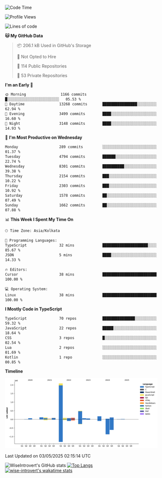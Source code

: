<!--START_SECTION:waka-->
![Code Time](http://img.shields.io/badge/Code%20Time-2%2C331%20hrs%2049%20mins-blue)

![Profile Views](http://img.shields.io/badge/Profile%20Views-0-blue)

![Lines of code](https://img.shields.io/badge/From%20Hello%20World%20I%27ve%20Written-3.6%20million%20lines%20of%20code-blue)

**🐱 My GitHub Data** 

> 📦 206.1 kB Used in GitHub's Storage 
 > 
> 🚫 Not Opted to Hire
 > 
> 📜 114 Public Repositories 
 > 
> 🔑 53 Private Repositories 
 > 
**I'm an Early 🐤** 

```text
🌞 Morning                1166 commits        █░░░░░░░░░░░░░░░░░░░░░░░░   05.53 % 
🌆 Daytime                13268 commits       ████████████████░░░░░░░░░   62.94 % 
🌃 Evening                3499 commits        ████░░░░░░░░░░░░░░░░░░░░░   16.60 % 
🌙 Night                  3148 commits        ████░░░░░░░░░░░░░░░░░░░░░   14.93 % 
```
📅 **I'm Most Productive on Wednesday** 

```text
Monday                   289 commits         ░░░░░░░░░░░░░░░░░░░░░░░░░   01.37 % 
Tuesday                  4794 commits        ██████░░░░░░░░░░░░░░░░░░░   22.74 % 
Wednesday                8301 commits        ██████████░░░░░░░░░░░░░░░   39.38 % 
Thursday                 2154 commits        ███░░░░░░░░░░░░░░░░░░░░░░   10.22 % 
Friday                   2303 commits        ███░░░░░░░░░░░░░░░░░░░░░░   10.92 % 
Saturday                 1578 commits        ██░░░░░░░░░░░░░░░░░░░░░░░   07.49 % 
Sunday                   1662 commits        ██░░░░░░░░░░░░░░░░░░░░░░░   07.88 % 
```


📊 **This Week I Spent My Time On** 

```text
🕑︎ Time Zone: Asia/Kolkata

💬 Programming Languages: 
TypeScript               32 mins             █████████████████████░░░░   85.67 % 
JSON                     5 mins              ████░░░░░░░░░░░░░░░░░░░░░   14.33 % 

🔥 Editors: 
Cursor                   38 mins             █████████████████████████   100.00 % 

💻 Operating System: 
Linux                    38 mins             █████████████████████████   100.00 % 
```

**I Mostly Code in TypeScript** 

```text
TypeScript               70 repos            ███████████████░░░░░░░░░░   59.32 % 
JavaScript               22 repos            █████░░░░░░░░░░░░░░░░░░░░   18.64 % 
CSS                      3 repos             █░░░░░░░░░░░░░░░░░░░░░░░░   02.54 % 
Lua                      2 repos             ░░░░░░░░░░░░░░░░░░░░░░░░░   01.69 % 
Kotlin                   1 repo              ░░░░░░░░░░░░░░░░░░░░░░░░░   00.85 % 
```



**Timeline**

![Lines of Code chart](https://raw.githubusercontent.com/wise-introvert/wise-introvert/master/assets/bar_graph.png)


 Last Updated on 03/05/2025 02:15:14 UTC
<!--END_SECTION:waka-->

![WiseIntrovert's GitHub stats](https://github-readme-stats.vercel.app/api?username=wise-introvert&count_private=true&show_icons=true)
[![Top Langs](https://github-readme-stats.vercel.app/api/top-langs/?username=wise-introvert&langs_count=10)](https://github.com/anuraghazra/github-readme-stats)
[![wise-introvert's wakatime stats](https://github-readme-stats.vercel.app/api/wakatime?username=wiseintrovert)](https://github.com/anuraghazra/github-readme-stats)

